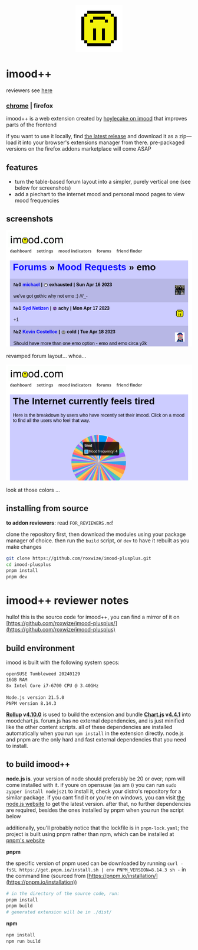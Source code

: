 <div style="text-align:center;"><img src="src/icons/icon128.png"></div>

# imood++

reviewers see [here](#imood-reviewer-notes)

### [chrome](https://chromewebstore.google.com/detail/imood++/oooolmgjjlfahaenjbdplplfljkabkmk) | firefox

imood++ is a web extension created by [hoylecake on imood](https://www.imood.com/users/hoylecake) that improves parts of the frontend

if you want to use it locally, find [the latest release](https://github.com/roxwize/imood-plusplus/releases) and download it as a zip&mdash; load it into your browser's extensions manager from there. pre-packaged versions on the firefox addons marketplace will come ASAP

## features

- turn the table-based forum layout into a simpler, purely vertical one (see below for screenshots)
- add a piechart to the internet mood and personal mood pages to view mood frequencies

## screenshots

![new forum layout](screenshots/forum.png)

revamped forum layout... whoa...

![cool pie chart](screenshots/moodchart.png)

look at those colors ...

## installing from source

**to addon reviewers**: read `FOR_REVIEWERS.md`!

clone the repository first, then download the modules using your package manager of choice. then run the `build` script, or `dev` to have it rebuilt as you make changes

```bash
git clone https://github.com/roxwize/imood-plusplus.git
cd imood-plusplus
pnpm install
pnpm dev
```

# imood++ reviewer notes

hullo! this is the source code for imood++, you can find a mirror of it on [https://github.com/roxwize/imood-plusplus/](https://github.com/roxwize/imood-plusplus)

## build environment

imood is built with the following system specs:

```
openSUSE Tumbleweed 20240129
16GB RAM
8x Intel Core i7-6700 CPU @ 3.40GHz

Node.js version 21.5.0
PNPM version 8.14.3
```

**[Rollup](https://rollupjs.org) v[4.10.0](https://github.com/rollup/rollup/tree/v4.10.0)** is used to build the extension and bundle **[Chart.js](https://www.chartjs.org) v[4.4.1](https://github.com/chartjs/Chart.js/tree/v4.4.1)** into moodchart.js. forum.js has no external dependencies, and is just minified like the other content scripts. all of these dependencies are installed automatically when you run `npm install` in the extension directly. node.js and pnpm are the only hard and fast external dependencies that you need to install.

## to build imood++

**node.js is**. your version of node should preferably be 20 or over; npm will come installed with it. if youre on opensuse (as am i) you can run `sudo zypper install nodejs21` to install it, check your distro's repository for a similar package. if you cant find it or you're on windows, you can visit [the node.js website](https://nodejs.org/en) to get the latest version. after that, no further dependencies are required, besides the ones installed by pnpm when you run the script below

additionally, you'll probably notice that the lockfile is in `pnpm-lock.yaml`; the project is built using pnpm rather than npm, which can be installed at [pnpm's website](https://pnpm.io)

**pnpm**

the specific version of pnpm used can be downloaded by running `curl -fsSL https://get.pnpm.io/install.sh | env PNPM_VERSION=8.14.3 sh -` in the command line (sourced from [https://pnpm.io/installation/](https://pnpm.io/installation))

```bash
# in the directory of the source code, run:
pnpm install
pnpm build
# generated extension will be in ./dist/
```

**npm**

```bash
npm install
npm run build
```
